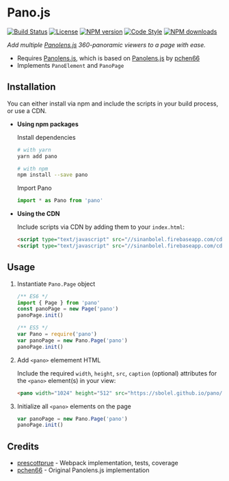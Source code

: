# Pano.js

[![Build Status][build-image]][build-url]
[![License][license-image]][license-url]
[![NPM version][npm-image]][npm-url]
[![Code Style][code-style-image]][code-style-url]
[![NPM downloads][npm-downloads-image]][npm-url]

_Add multiple [Panolens.js](https://github.com/sbolel/panolens.js) 360-panoramic viewers to a page with ease._

* Requires [Panolens.js](https://github.com/sbolel/panolens.js), which is based on [Panolens.js](https://github.com/sbolel/panolens.js) by [pchen66](https://github.com/pchen66)
* Implements `PanoElement` and `PanoPage`

## Installation

You can either install via npm and include the scripts in your build process, or use a CDN.

* **Using npm packages**

  Install dependencies

    ```bash
    # with yarn
    yarn add pano

    # with npm
    npm install --save pano
    ```

  Import Pano

    ```js
    import * as Pano from 'pano'
    ```

* **Using the CDN**

  Include scripts via CDN by adding them to your `index.html`:

  ```html
  <script type="text/javascript" src="//sinanbolel.firebaseapp.com/cdn/pano-vendor-v3.0.0.min.js"></script>
  <script type="text/javascript" src="//sinanbolel.firebaseapp.com/cdn/pano-v3.0.0.min.js"></script>
  ```

## Usage

1. Instantiate `Pano.Page` object

    ```js
    /** ES6 */
    import { Page } from 'pano'
    const panoPage = new Page('pano')
    panoPage.init()

    /** ES5 */
    var Pano = require('pano')
    var panoPage = new Pano.Page('pano')
    panoPage.init()
    ```

2. Add `<pano>` elemement HTML

    Include the required `width`, `height`, `src`, `caption` (optional) attributes for the `<pano>` element(s) in your view:

    ```html
    <pano width="1024" height="512" src="https://sbolel.github.io/pano/img/588ca1b0bf_o.jpg" caption="Equirectangular Panorama"/></pano>
    ```

1. Initialize all `<pano>` elements on the page

    ```js
    var panoPage = new Pano.Page('pano')
    panoPage.init()
    ```

## Credits

* [prescottprue](http://github.com/prescottprue) - Webpack implementation, tests, coverage
* [pchen66](http://github.com/pchen66) - Original Panolens.js implementation

<!-- links -->

[npm-image]: https://img.shields.io/npm/v/pano.svg?style=flat-square
[npm-url]: https://npmjs.org/package/pano
[npm-downloads-image]: https://img.shields.io/npm/dm/pano.svg?style=flat-square
[build-image]: https://circleci.com/gh/sbolel/pano.svg?style=shield
[build-url]: https://circleci.com/gh/sbolel/pano
[daviddm-image]: https://img.shields.io/david/sbolel/pano.svg?style=flat-square
[daviddm-url]: https://david-dm.org/sbolel/pano
[climate-image]: https://img.shields.io/codeclimate/github/sbolel/pano.svg?style=flat-square
[climate-url]: https://img.shields.io/codeclimate/github/sbolel/pano.svg?style=flat-square
[coverage-image]: https://img.shields.io/codeclimate/coverage/github/sbolel/pano.svg?style=flat-square
[coverage-url]: https://img.shields.io/codeclimate/coverage/github/sbolel/pano.svg?style=flat-square
[license-image]: https://img.shields.io/npm/l/pano.svg?style=flat-square
[license-url]: https://github.com/sbolel/pano/blob/master/LICENSE
[code-style-image]: https://img.shields.io/badge/code%20style-standard-brightgreen.svg?style=flat-square
[code-style-url]: http://standardjs.com/
